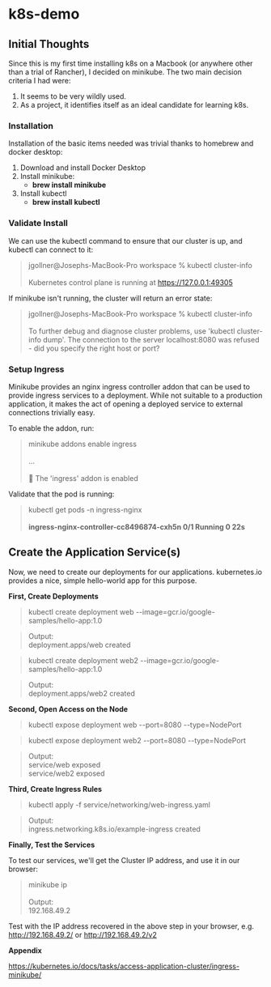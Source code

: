 # k8s-demo

## Initial Thoughts

Since this is my first time installing k8s on a Macbook (or anywhere other than a trial of Rancher), I decided on minikube.  The two main decision criteria I had were:

1.  It seems to be very wildly used.
2.  As a project, it identifies itself as an ideal candidate for learning k8s.

### Installation

Installation of the basic items needed was trivial thanks to homebrew and docker desktop:

1.  Download and install Docker Desktop
2.  Install minikube:
    -  **brew install minikube**
3.  Install kubectl
    - **brew install kubectl**

### Validate Install

We can use the kubectl command to ensure that our cluster is up, and kubectl can connect to it:

>jgollner@Josephs-MacBook-Pro workspace % kubectl cluster-info \
\
Kubernetes control plane is running at https://127.0.0.1:49305

If minikube isn't running, the cluster will return an error state:

>jgollner@Josephs-MacBook-Pro workspace % kubectl cluster-info \
\
To further debug and diagnose cluster problems, use 'kubectl cluster-info dump'.
The connection to the server localhost:8080 was refused - did you specify the right host or port?

### Setup Ingress

Minikube provides an nginx ingress controller addon that can be used to provide ingress services to a deployment.  While not suitable to a production application, it makes the act of opening a deployed service to external connections trivially easy.

To enable the addon, run:

>minikube addons enable ingress \
\
... \
\
🌟  The 'ingress' addon is enabled

Validate that the pod is running:

>kubectl get pods -n ingress-nginx \
\
**ingress-nginx-controller-cc8496874-cxh5n   0/1     Running     0          22s**

## Create the Application Service(s)

Now, we need to create our deployments for our applications.  kubernetes.io provides a nice, simple hello-world app for this purpose.  

**First, Create Deployments**
>kubectl create deployment web --image=gcr.io/google-samples/hello-app:1.0

>Output: \
deployment.apps/web created

>kubectl create deployment web2 --image=gcr.io/google-samples/hello-app:1.0

>Output:\
deployment.apps/web2 created

**Second, Open Access on the Node**
>kubectl expose deployment web --port=8080 
--type=NodePort

>kubectl expose deployment web2 --port=8080 --type=NodePort

>Output: \
service/web exposed \
service/web2 exposed

**Third, Create Ingress Rules**

>kubectl apply -f service/networking/web-ingress.yaml

>Output: \
ingress.networking.k8s.io/example-ingress created

**Finally, Test the Services**

To test our services, we'll get the Cluster IP address, and use it in our browser:

>minikube ip \
\
Output: \
192.168.49.2

Test with the IP address recovered in the above step in your browser, e.g. http://192.168.49.2/ or http://192.168.49.2/v2

**Appendix**

https://kubernetes.io/docs/tasks/access-application-cluster/ingress-minikube/